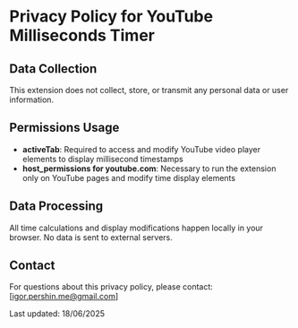# Privacy Policy for YouTube Milliseconds Timer

## Data Collection
This extension does not collect, store, or transmit any personal data or user information.

## Permissions Usage
- **activeTab**: Required to access and modify YouTube video player elements to display millisecond timestamps
- **host_permissions for youtube.com**: Necessary to run the extension only on YouTube pages and modify time display elements

## Data Processing
All time calculations and display modifications happen locally in your browser. No data is sent to external servers.

## Contact
For questions about this privacy policy, please contact: [igor.pershin.me@gmail.com]

Last updated: 18/06/2025
